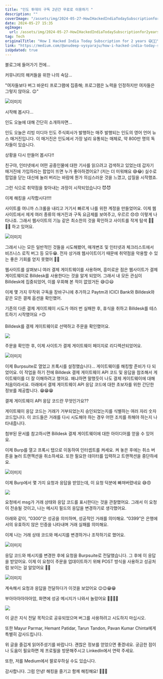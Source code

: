 ```yaml
---
title: "인도 투데이 구독 2년간 무료로 이용하기 "
description: ""
coverImage: "/assets/img/2024-05-27-HowIHackedIndiaTodaySubscriptionfor2years_0.png"
date: 2024-05-27 15:35
ogImage: 
  url: /assets/img/2024-05-27-HowIHackedIndiaTodaySubscriptionfor2years_0.png
tag: Tech
originalTitle: "How I Hacked India Today Subscription for 2 years 😅🥳🤑"
link: "https://medium.com/@anudeep-vysyaraju/how-i-hacked-india-today-subscription-for-2-years-4e49701fa7c8"
isUpdated: true
---
```





블로그에 들어가기 전에...

커뮤니티의 해커들을 위한 나의 속담...

"여자들보다 버그 바운티 프로그램에 집중해; 프로그램은 노력을 인정하지만 여자들은 그렇지 않아요. 😉"

![이미지](/assets/img/2024-05-27-HowIHackedIndiaTodaySubscriptionfor2years_0.png)

<div class="content-ad"></div>

시작해 봅시다…

인도 오늘에 대해 간단히 소개하자면...

인도 오늘은 리빙 미디아 인도 주식회사가 발행하는 매주 발행되는 인도의 영어 언어 뉴스 매거진입니다. 이 매거진은 인도에서 가장 널리 유통되는 매체로, 약 800만 명의 독자들이 있습니다.

상황을 다시 만들어 봅시다!!

<div class="content-ad"></div>

친구야, 인터넷에서 어떤 공중인물에 대한 기사를 읽으려고 검색하고 있었는데 갑자기 매거진에 가입하라는 팝업이 뜨면 누가 좋아하겠어요? (저는 더 미워해요 😅😂) 실수로 팝업을 닫는 대신에 눌러 버리는 바람에 뭔가 의심스러운 것을 느꼈고, 삽질을 시작했죠.

그런 식으로 취약점을 찾아내는 과정이 시작되었습니다 😈😈

이제 해킹을 시작합시다!!!!

사이트를 여니까 스크롤을 내리고 거기서 빠르게 나를 위한 계정을 만들었어요. 이제 웹사이트에서 제게 여러 종류의 매거진과 구독 요금제를 보여주고, 우르르 😞😞 이렇게 나타나죠. 그래서 웹사이트의 기능 같은 최소한의 것을 확인하고 사이트를 작게 탐색 👨‍💻👨‍💻 하고 있어요.

<div class="content-ad"></div>


![이미지](/assets/img/2024-05-27-HowIHackedIndiaTodaySubscriptionfor2years_1.png)

그래서 나는 모든 일반적인 것들을 시도해봤어, 매개변조 및 인터넷과 체크리스트에서 비즈니스 로직 버그 등 모두😁. 전자 상거래 웹사이트이기 때문에 취약점을 악용할 수 있는 좋은 기회를 얻지 못했어 🥹🥹

웹사이트를 살펴보니 여러 결제 게이트웨이를 사용하며, 흥미로운 점은 웹사이트가 결제 게이트웨이로 Billdesk를 사용한다는 것을 알게 되었어. 그래서 내 모든 관심이 Billdesk에 집중되었어, 이를 우회해 본 적이 없었거든 😅😉😃

이제 몇 가지 무작위 구독을 장바구니에 추가하고 Paytm과 ICICI Bank와 Billdesk와 같은 모든 결제 옵션을 확인했어.


<div class="content-ad"></div>

기존의 다른 결제 게이트웨이 시도가 여러 번 실패한 후, 휴식을 취하고 Billdesk를 테스트하기 시작했어요 ⚡🙃

Billdesk를 결제 게이트웨이로 선택하고 주문을 확인했어요.

<img src="/assets/img/2024-05-27-HowIHackedIndiaTodaySubscriptionfor2years_2.png" />

주문을 확인한 후, 이제 사이트가 결제 게이트웨이 페이지로 리디렉션되었어요.

<div class="content-ad"></div>


![이미지](/assets/img/2024-05-27-HowIHackedIndiaTodaySubscriptionfor2years_3.png)

이제 Burpsuite로 열었고 프록시를 설정했습니다... 게이트웨이를 해킹할 준비가 다 되었어요. 이 작업을 하기 전에 Billdesk 결제 게이트웨이 API 코드 및 응답을 참조해서 게이트웨이를 더 잘 이해하려고 했어요. 왜냐하면 말했듯이 나도 결제 게이트웨이에 대해 처음이라서요. 아래에서 결제 게이트웨이 API 응답 코드에 대한 초보자를 위한 간단한 정보를 제공합니다. 😁😁😁

결제 게이트웨이 API 응답 코드란 무엇인가요??

게이트웨이 응답 코드는 거래가 거부되었는지 승인되었는지를 식별하는 여러 자리 숫자 코드입니다. 이 코드들은 거래를 다시 시도해야 하는 경우 어떤 조치를 취해야 하는지 나타내줍니다.


<div class="content-ad"></div>

첨부된 문서를 참고하시면 Billdesk 결제 게이트웨이에 대한 아이디어를 얻을 수 있어요.

이제 Burp를 열고 프록시 탭으로 이동하여 인터셉트를 켜세요. 켜 놓은 후에는 취소 버튼을 눌러 트랜잭션을 취소하세요. 또한 필요한 데이터를 입력하고 트랜잭션을 중단하세요.

![이미지](/assets/img/2024-05-27-HowIHackedIndiaTodaySubscriptionfor2years_4.png)

이제 Burp에서 몇 가지 요청과 응답을 받았는데, 이 요청 덕분에 빠져버렸네요 😅😍

<div class="content-ad"></div>

<img src="/assets/img/2024-05-27-HowIHackedIndiaTodaySubscriptionfor2years_5.png" />

요청에서 msg가 거래 상태와 응답 코드를 표시한다는 것을 관찰했어요. 그래서 이 요청이 전송될 것이고, 나는 메시지 필드의 응답을 변경하기로 생각했어요.

아래와 같이,
“0300”은 성공을 의미하며, 성공적인 거래를 의미해요.
“0399”은 은행에서의 유효하지 않은 인증을 나타내며 거래 실패를 의미해요.

이제 나는 거래 상태 코드와 메시지를 변경하거나 조작하기로 했어요.

<div class="content-ad"></div>


![이미지](/assets/img/2024-05-27-HowIHackedIndiaTodaySubscriptionfor2years_6.png)

응답 코드와 메시지를 변경한 후에 요청을 Burpsuite로 전달했습니다. 그 후에 이 응답을 받았어요. 이제 이 요청이 주문을 업데이트하기 위해 POST 방식을 사용하고 성공처럼 보이는 걸 알았어요 🥳🥳

![이미지](/assets/img/2024-05-27-HowIHackedIndiaTodaySubscriptionfor2years_7.png)

계속해서 요청과 응답을 전달하다가 이것을 보았어요 😉😉😁😁


<div class="content-ad"></div>

부아아아아아아암, 화면에 성공 메시지가 나와서 놀랐어요 🥳🎉🥳🎉

<img src="/assets/img/2024-05-27-HowIHackedIndiaTodaySubscriptionfor2years_8.png" />

이 글은 지식 전달 목적으로 공유되었으며 버그를 사용하려고 시도하지 마십시오.

또한 Mayur Parmar, Hemant Patidar, Tarun Tandon, Pavan Kumar Chinta에게 특별히 감사드립니다.

<div class="content-ad"></div>

위 글을 즐겁게 읽어주셨기를 바랍니다. 괜찮은 정보를 얻었으면 좋겠네요. 궁금한 점이나 도움이 필요하면 제 프로필을 방문해주시고 LinkedIn에서 연락 주세요.

또한, 저를 Medium에서 팔로우하실 수도 있습니다.

감사합니다. 그럼 안녕! 해킹을 즐기고 함께 해킹해요! 👨‍💻😈
